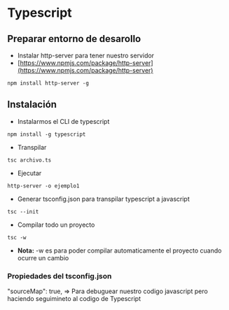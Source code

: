 # Typescript

## Preparar entorno de desarollo

- Instalar http-server para tener nuestro servidor
- [https://www.npmjs.com/package/http-server](https://www.npmjs.com/package/http-server)
```
npm install http-server -g
```

## Instalación
- Instalarmos el CLI de typescript
```
npm install -g typescript
```

- Transpilar
```
tsc archivo.ts
```
- Ejecutar
```
http-server -o ejemplo1
```

- Generar tsconfig.json para transpilar typescript a javascript
```
tsc --init
```

- Compilar todo un proyecto 
```
tsc -w
```
- **Nota:** -w es para poder compilar automaticamente el proyecto cuando ocurre un cambio
### Propiedades del tsconfig.json
"sourceMap": true,  => Para debuguear nuestro codigo javascript pero haciendo seguimineto al codigo de Typescript



